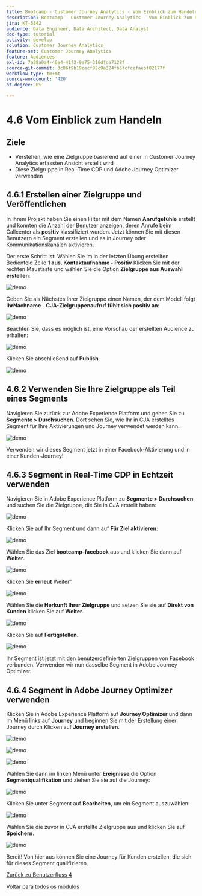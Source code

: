 ```yaml
---
title: Bootcamp - Customer Journey Analytics - Vom Einblick zum Handeln
description: Bootcamp - Customer Journey Analytics - Vom Einblick zum Handeln
jira: KT-5342
audience: Data Engineer, Data Architect, Data Analyst
doc-type: tutorial
activity: develop
solution: Customer Journey Analytics
feature-set: Customer Journey Analytics
feature: Audiences
exl-id: 7a38a0a4-46e4-41f2-9a75-316dfde7128f
source-git-commit: 3c86f9b19cecf92c9a324fb6fcfcefaebf82177f
workflow-type: tm+mt
source-wordcount: '420'
ht-degree: 0%

---
```


# 4.6 Vom Einblick zum Handeln

## Ziele

- Verstehen, wie eine Zielgruppe basierend auf einer in Customer Journey Analytics erfassten Ansicht erstellt wird
- Diese Zielgruppe in Real-Time CDP und Adobe Journey Optimizer verwenden

## 4.6.1 Erstellen einer Zielgruppe und Veröffentlichen

In Ihrem Projekt haben Sie einen Filter mit dem Namen **Anrufgefühle** erstellt und konnten die Anzahl der Benutzer anzeigen, deren Anrufe beim Callcenter als **positiv** klassifiziert wurden. Jetzt können Sie mit diesen Benutzern ein Segment erstellen und es in Journey oder Kommunikationskanälen aktivieren.

Der erste Schritt ist: Wählen Sie im in der letzten Übung erstellten Bedienfeld Zeile **1 aus. Kontaktaufnahme - Positiv** Klicken Sie mit der rechten Maustaste und wählen Sie die Option **Zielgruppe aus Auswahl erstellen**:

![demo](./images/aud1.png)

Geben Sie als Nächstes Ihrer Zielgruppe einen Namen, der dem Modell folgt **IhrNachname - CJA-Zielgruppenaufruf fühlt sich positiv an**:

![demo](./images/aud2.png)

Beachten Sie, dass es möglich ist, eine Vorschau der erstellten Audience zu erhalten:

![demo](./images/aud3.png)

Klicken Sie abschließend auf **Publish**.

![demo](./images/aud4.png)

## 4.6.2 Verwenden Sie Ihre Zielgruppe als Teil eines Segments

Navigieren Sie zurück zur Adobe Experience Platform und gehen Sie zu **Segmente > Durchsuchen**. Dort sehen Sie, wie Ihr in CJA erstelltes Segment für Ihre Aktivierungen und Journey verwendet werden kann.

![demo](./images/aud5.png)

Verwenden wir dieses Segment jetzt in einer Facebook-Aktivierung und in einer Kunden-Journey!

## 4.6.3 Segment in Real-Time CDP in Echtzeit verwenden

Navigieren Sie in Adobe Experience Platform zu **Segmente > Durchsuchen** und suchen Sie die Zielgruppe, die Sie in CJA erstellt haben:

![demo](./images/aud6.png)

Klicken Sie auf Ihr Segment und dann auf **Für Ziel aktivieren**:

![demo](./images/aud7.png)

Wählen Sie das Ziel **bootcamp-facebook** aus und klicken Sie dann auf **Weiter**.

![demo](./images/aud8.png)

Klicken Sie **erneut** Weiter“.

![demo](./images/aud9.png)

Wählen Sie die **Herkunft Ihrer Zielgruppe** und setzen Sie sie auf **Direkt von Kunden** klicken Sie auf **Weiter**.

![demo](./images/aud10.png)

Klicken Sie auf **Fertigstellen**.

![demo](./images/aud11.png)

Ihr Segment ist jetzt mit den benutzerdefinierten Zielgruppen von Facebook verbunden. Verwenden wir nun dasselbe Segment in Adobe Journey Optimizer.

## 4.6.4 Segment in Adobe Journey Optimizer verwenden

Klicken Sie in Adobe Experience Platform auf **Journey Optimizer** und dann im Menü links auf **Journey** und beginnen Sie mit der Erstellung einer Journey durch Klicken auf **Journey erstellen**.

![demo](./images/aud20.png)

![demo](./images/aud21.png)

![demo](./images/aud22.png)

Wählen Sie dann im linken Menü unter **Ereignisse** die Option **Segmentqualifikation** und ziehen Sie sie auf die Journey:

![demo](./images/aud23.png)

Klicken Sie unter Segment auf **Bearbeiten**, um ein Segment auszuwählen:

![demo](./images/aud24.png)

Wählen Sie die zuvor in CJA erstellte Zielgruppe aus und klicken Sie auf **Speichern**.

![demo](./images/aud25.png)

Bereit! Von hier aus können Sie eine Journey für Kunden erstellen, die sich für dieses Segment qualifizieren.

[Zurück zu Benutzerfluss 4](./uc4.md)

[Voltar para todos os módulos](./../../overview.md)
